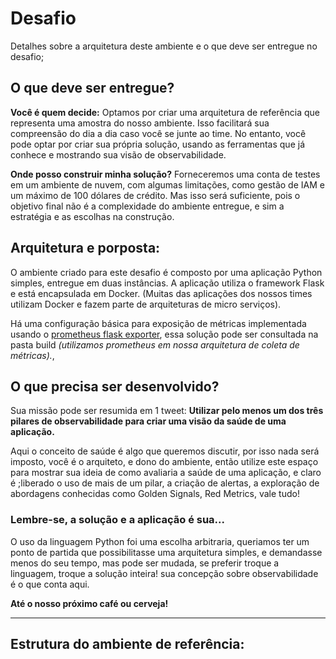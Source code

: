 # Desafio

Detalhes sobre a arquitetura deste ambiente e o que deve ser entregue no desafio;

## O que deve ser entregue?

**Você é quem decide:** Optamos por criar uma arquitetura de referência que representa uma amostra do nosso ambiente. Isso facilitará sua compreensão do dia a dia caso você se junte ao time. No entanto, você pode optar por criar sua própria solução, usando as ferramentas que já conhece e mostrando sua visão de observabilidade.

**Onde posso construir minha solução?** Forneceremos uma conta de testes em um ambiente de nuvem, com algumas limitações, como gestão de IAM e um máximo de 100 dólares de crédito. Mas isso será suficiente, pois o objetivo final não é a complexidade do ambiente entregue, e sim a estratégia e as escolhas na construção.

## Arquitetura e porposta:

O ambiente criado para este desafio é composto por uma aplicação Python simples, entregue em duas instâncias. A aplicação utiliza o framework Flask e está encapsulada em Docker. (Muitas das aplicações dos nossos times utilizam Docker e fazem parte de arquiteturas de micro serviços). 

Há uma configuração básica para exposição de métricas implementada usando o [prometheus flask exporter](https://pypi.org/project/prometheus-flask-exporter/), essa solução pode ser consultada na pasta build *(utilizamos prometheus em nossa arquitetura de coleta de métricas).*,

## O que precisa ser desenvolvido?

Sua missão pode ser resumida em 1 tweet: **Utilizar pelo menos um dos três pilares de observabilidade para criar uma visão da saúde de uma aplicação.** 

Aqui o conceito de saúde é algo que queremos discutir, por isso nada será imposto, você é o arquiteto, e dono do ambiente, então utilize este espaço para mostrar sua ideia de como avaliaria a saúde de uma aplicação, e claro é ;liberado o uso de mais de um pilar, a criação de alertas, a exploração de abordagens conhecidas como Golden Signals, Red Metrics, vale tudo!

### Lembre-se, a solução e a aplicação é sua... ###

O uso da linguagem Python foi uma escolha arbitraria, queriamos ter um ponto de partida que possibilitasse uma arquitetura simples, e demandasse menos do seu tempo, mas pode ser mudada, se preferir troque a linguagem, troque a solução inteira! sua concepção sobre observabilidade é o que conta aqui.

**Até o nosso próximo café ou cerveja!**

---

## Estrutura do ambiente de referência: